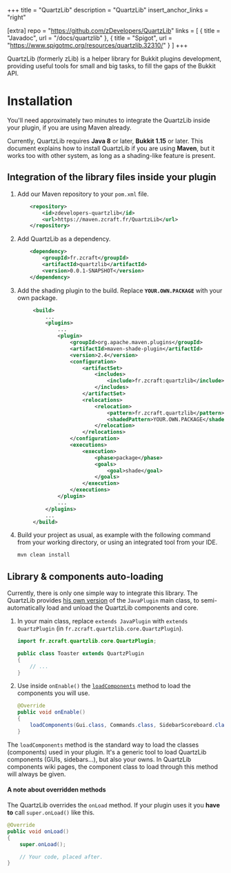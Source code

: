+++
title = "QuartzLib"
description = "QuartzLib"
insert_anchor_links = "right"

[extra]
repo = "https://github.com/zDevelopers/QuartzLib"
links = [
    { title = "Javadoc", url = "/docs/quartzlib" },
    { title = "Spigot", url = "https://www.spigotmc.org/resources/quartzlib.32310/" }
]
+++

QuartzLib (formerly zLib) is a helper library for Bukkit plugins development, providing useful tools for small and big tasks, to fill the gaps of the Bukkit API.

# Installation

You'll need approximately two minutes to integrate the QuartzLib inside your plugin, if you are using Maven already.

Currently, QuartzLib requires **Java 8** or later, **Bukkit 1.15** or later. This document explains how to install QuartzLib if you are using **Maven**, but it works too with other system, as long as a shading-like feature is present.
 

## Integration of the library files inside your plugin

1. Add our Maven repository to your `pom.xml` file.

    ```xml
        <repository>
            <id>zdevelopers-quartzlib</id>
            <url>https://maven.zcraft.fr/QuartzLib</url>
        </repository>
    ```

2. Add QuartzLib as a dependency.

    ```xml
        <dependency>
            <groupId>fr.zcraft</groupId>
            <artifactId>quartzlib</artifactId>
            <version>0.0.1-SNAPSHOT</version>
        </dependency>
    ```

3. Add the shading plugin to the build. Replace **`YOUR.OWN.PACKAGE`** with your own package.

   ```xml
        <build>
            ...
            <plugins>
                ...
                <plugin>
                    <groupId>org.apache.maven.plugins</groupId>
                    <artifactId>maven-shade-plugin</artifactId>
                    <version>2.4</version>
                    <configuration>
                        <artifactSet>
                            <includes>
                                <include>fr.zcraft:quartzlib</include>
                            </includes>
                        </artifactSet>
                        <relocations>
                            <relocation>
                                <pattern>fr.zcraft.quartzlib</pattern>
                                <shadedPattern>YOUR.OWN.PACKAGE</shadedPattern>
                            </relocation>
                        </relocations>
                    </configuration>
                    <executions>
                        <execution>
                            <phase>package</phase>
                            <goals>
                                <goal>shade</goal>
                            </goals>
                        </execution>
                    </executions>
                </plugin>
                ...
            </plugins>
            ...
        </build>
   ```

4. Build your project as usual, as example with the following command from your working directory, or using an integrated tool from your IDE.

   ```bash
   mvn clean install
   ```


## Library & components auto-loading

Currently, there is only one simple way to integrate this library. The QuartzLib provides [his own version](https://zdevelopers.github.io/QuartzLib/?fr/zcraft/quartzlib/core/QuartzPlugin.html) of the `JavaPlugin` main class, to semi-automatically load and unload the QuartzLib components and core.

1. In your main class, replace `extends JavaPlugin` with `extends QuartzPlugin` (in `fr.zcraft.quartzlib.core.QuartzPlugin`).

    ```java
    import fr.zcraft.quartzlib.core.QuartzPlugin;

    public class Toaster extends QuartzPlugin
    {
        // ...
    }
    ```

2. Use inside `onEnable()` the [`loadComponents`](https://zdevelopers.github.io/QuartzLib/fr/zcraft/quartzlib/core/QuartzPlugin.html#loadComponents-java.lang.Class...-) method to load the components you will use.

    ```java
    @Override
    public void onEnable()
    {
        loadComponents(Gui.class, Commands.class, SidebarScoreboard.class);
    }
    ```

The `loadComponents` method is the standard way to load the classes (components) used in your plugin. It's a generic tool to load QuartzLib components (GUIs, sidebars...), but also your owns.
In QuartzLib components wiki pages, the component class to load through this method will always be given.


#### A note about overridden methods

The QuartzLib overrides the `onLoad` method.
If your plugin uses it you **have to** call `super.onLoad()` like this.

```java
@Override
public void onLoad()
{
    super.onLoad();

    // Your code, placed after.
}
```
